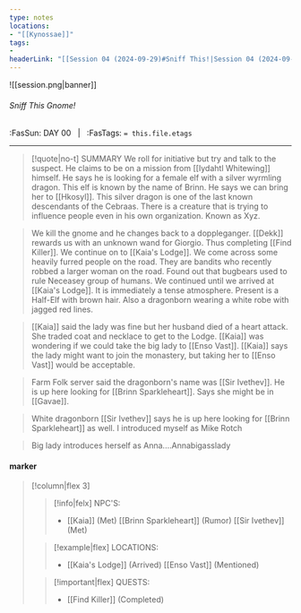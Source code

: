 ```yaml
---
type: notes
locations:
- "[[Kynossae]]"
tags:
- 
headerLink: "[[Session 04 (2024-09-29)#Sniff This!|Session 04 (2024-09-29)]]"
---
```


![[session.png|banner]]
###### Sniff This Gnome!
<span class="sub2">:FasSun: DAY 00 &nbsp; | &nbsp; :FasTags: `= this.file.etags`</span>
___

> [!quote|no-t] SUMMARY
>We roll for initiative but try and talk to the suspect.  He claims to be on a mission from [[Iydahtl Whitewing]] himself.  He says he is looking for a female elf with a silver wyrmling dragon.  This elf is known by the name of Brinn.  He says we can bring her to [[Hkosyl]].  This silver dragon is one of the last known descendants of the  Cebraas.  There is a creature that is trying to influence people even in his own organization.  Known as Xyz.

>We kill the gnome and he changes back to a doppleganger.  [[Dekk]] rewards us with an unknown wand for Giorgio.  Thus completing [[Find Killer]].  We continue on to [[Kaia's Lodge]].  We come across some heavily furred people on the road.  They are bandits who recently robbed a larger woman on the road.  Found out that bugbears used to rule Neceasey group of humans.  We continued until we arrived at [[Kaia's Lodge]].   It is immediately a tense atmosphere.  Present is a Half-Elf with brown hair.  Also a dragonborn wearing a white robe with jagged red lines.  

>[[Kaia]] said the lady was fine but her husband died of a heart attack.  She traded coat and necklace to get to the Lodge.  [[Kaia]] was wondering if we could take the big lady to [[Enso Vast]].  [[Kaia]] says the lady might want to join the monastery, but taking her to [[Enso Vast]] would be acceptable.

>Farm Folk server said the dragonborn's name was [[Sir Ivethev]].  He is up here looking for [[Brinn Sparkleheart]].  Says she might be  in [[Gavae]].  

>White dragonborn [[Sir Ivethev]] says he is up here looking for [[Brinn Sparkleheart]] as well.  I introduced myself as Mike Rotch

>Big lady introduces herself as Anna....Annabigasslady

#### marker
> [!column|flex 3]
>> [!info|felx] NPC'S:
>> - [[Kaia]] (Met) [[Brinn Sparkleheart]] (Rumor) [[Sir Ivethev]] (Met)
>
>> [!example|flex] LOCATIONS:
>> - [[Kaia's Lodge]] (Arrived) [[Enso Vast]] (Mentioned)
>
>> [!important|flex] QUESTS:
>> - [[Find Killer]] (Completed)
